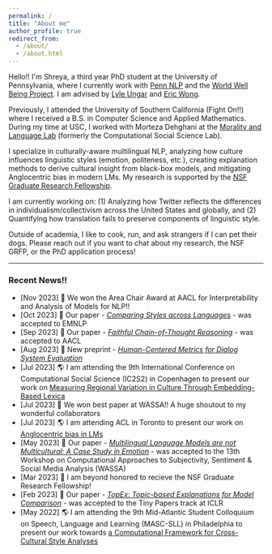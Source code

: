 ```yaml
---
permalink: /
title: "About me"
author_profile: true
redirect_from: 
  - /about/
  - /about.html
---
```


Hello!! I'm Shreya, a third year PhD student at the University of Pennsylvania, where I currently work with [Penn NLP](https://nlp.cis.upenn.edu/) and the [World Well Being Project](https://wwbp.org/). I am advised by [Lyle Ungar](https://www.cis.upenn.edu/~ungar/) and [Eric Wong](https://www.cis.upenn.edu/~exwong/). 

Previously, I attended the University of Southern California (Fight On!!) where I received a B.S. in Computer Science and Applied Mathematics. During my time at USC, I worked with Morteza Dehghani at the [Morality and Language Lab](https://www.mola-lab.org/) (formerly the Computational Social Science Lab).

I specialize in culturally-aware multilingual NLP, analyzing how culture influences linguistic styles (emotion, politeness, etc.), creating explanation methods to derive cultural insight from black-box models, and mitigating Anglocentric bias in modern LMs. My research is supported by the [NSF Graduate Research Fellowship](https://www.nsfgrfp.org/). 

I am currently working on: (1) Analyzing how Twitter reflects the differences in individualism/collectivism across the United States and globally, and (2) Quantifying how translation fails to preserve components of linguistic style.

Outside of academia, I like to cook, run, and ask strangers if I can pet their dogs. Please reach out if you want to chat about my research, the NSF GRFP, or the PhD application process!


------

### Recent News!!
- [Nov 2023] 🎉 We won the Area Chair Award at AACL for Interpretability and Analysis of Models for NLP!! 
- [Oct 2023] 📝 Our paper - [*Comparing Styles across Languages*](https://arxiv.org/abs/2310.07135) - was accepted to EMNLP
- [Sep 2023] 📝 Our paper - [*Faithful Chain-of-Thought Reasoning*](https://arxiv.org/abs/2301.13379) - was accepted to AACL
- [Aug 2023] 📝 New preprint - [*Human-Centered Metrics for Dialog System Evaluation*](https://arxiv.org/abs/2305.14757)
- [Jul 2023] 🌎 I am attending the 9th International Conference on Computational Social Science (IC2S2) in Copenhagen to present our work on [Measuring Regional Variation in Culture Through Embedding-Based Lexica](/files/IC2S2_2023.pdf)
- [Jul 2023] 🎉 We won best paper at WASSA!! A huge shoutout to my wonderful collaborators 
- [Jul 2023] 🌎 I am attending ACL in Toronto to present our work on [Anglocentric bias in LMs](/files/WASSA_2023.pdf)
- [May 2023] 📝 Our paper - [*Multilingual Language Models are not Multicultural: A Case Study in Emotion*](https://aclanthology.org/2023.wassa-1.19/) - was accepted to the 13th Workshop on Computational Approaches to Subjectivity, Sentiment & Social Media Analysis (WASSA)
- [Mar 2023] 🎉 I am beyond honored to recieve the NSF Graduate Research Fellowship! 
- [Feb 2023] 📝 Our paper - [*TopEx: Topic-based Explanations for Model Comparison*](https://arxiv.org/abs/2306.00976) - was accepted to the Tiny Papers track at ICLR
- [May 2022] 🌎 I am attending the 9th Mid-Atlantic Student Colloquium on Speech, Language and Learning (MASC-SLL) in Philadelphia to present our work towards [a Computational Framework for Cross-Cultural Style Analyses](/files/masc-sll.pdf)